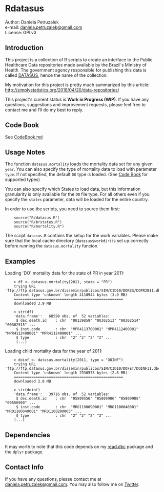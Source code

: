 # Rdatasus

Author: Daniela Petruzalek  
e-mail: daniela.petruzalek@gmail.com  
License: GPLv3

## Introduction

This project is a collection of R scripts to create an interface to the Public Healthcare Data repositories made available by the Brazil's Ministry of Health. The government agency responsible for publishing this data is called [DATASUS](http://datasus.saude.gov.br/), hence the name of the collection.

My motivation for this project is pretty much summarized by this article: http://simplystatistics.org/2016/04/20/data-repositories/

This project's current status is **Work in Progress (WIP)**. If you have any questions, suggestions and improvement requests, please feel free to contact me and I'll do my best to reply.

## Code Book

See [CodeBook.md](/inst/CodeBook.md)

## Usage Notes

The function `datasus.mortality` loads the mortality data set for any given `year`. You can also specify the type of mortality data to load with parameter `type`. If not specified, the default `DO` type is loaded. (See [Code Book](/inst/CodeBook.md) for supported types)

You can also specify which States to load data, but this information granularity is only available for the `DO` file type. For all others even if you specify the `states` parameter, data will be loaded for the entire country.

In order to use the scripts, you need to source them first:

        source("R/datasus.R")
        source("R/brstates.R")
        source("R/mortality.R")

The script `datasus.R` contains the setup for the work variables. Please make sure that the local cache directory (`datasus$workdir`) is set up correctly before running the `datasus.mortality` funcion.

## Examples

Loading 'DO' mortality data for the state of PR in year 2011:

        > df <- datasus.mortality(2011, state = "PR")
        trying URL 'ftp://ftp.datasus.gov.br/dissemin/publicos/SIM/CID10/DORES/DOPR2011.dbc'
        Content type 'unknown' length 4110944 bytes (3.9 MB)
        ==================================================
        downloaded 3.9 MB
        
        > str(df)
        'data.frame':	68598 obs. of  52 variables:
         $ dec.death.id    : chr  "00139859" "00302513" "00302514" "00302515" ...
         $ inst.code       : chr  "MPR4113700001" "MPR4112400001" "MPR4112400001" "MPR4112400001" ...
         $ type            : chr  "2" "2" "2" "2" ...
         (...)

Loading child mortality data for the year of 2011:

        > doinf <- datasus.mortality(2011, type = "DOINF")
        trying URL 'ftp://ftp.datasus.gov.br/dissemin/publicos/SIM/CID10/DOFET/DOINF11.dbc'
        Content type 'unknown' length 2936573 bytes (2.8 MB)
        ==================================================
        downloaded 2.8 MB
        
        > str(doinf)
        'data.frame':	39716 obs. of  52 variables:
         $ dec.death.id    : chr  "05809556" "05809986" "05809988" "09550990" ...
         $ inst.code       : chr  "MRO1100090001" "MRO1100040001" "MRO1100040001" "MRO1100200003" ...
         $ type            : chr  "2" "2" "2" "2" ...
        (...)
        
## Dependencies

It may worth to note that this code depends on my [read.dbc](https://github.com/danicat) package and the `dplyr` package.

## Contact Info

If you have any questions, please contact me at daniela.petruzalek@gmail.com. You may also follow me on [Twitter](https://twitter.com/danicat83).
